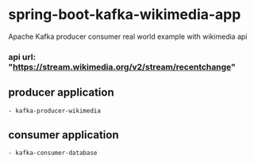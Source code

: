 # spring-boot-kafka-wikimedia-app
Apache Kafka producer consumer real world example with wikimedia api 

### api url: "https://stream.wikimedia.org/v2/stream/recentchange"

## producer application
    - kafka-producer-wikimedia
## consumer application
    - kafka-consumer-database
